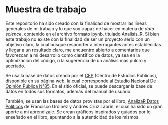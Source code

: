 # Muestra de trabajo

Este repositorio ha sido creado con la finalidad de mostrar las líneas generales de mi trabajo y lo que soy capaz de hacer en materia de *data science*, contenido en el archivo formato ipynb, titulado Analisis_R. Si bien este trabajo no existe con la finalidad de ser un proyecto serio con un objetivo claro, la cual busque responder a interrogantes antes establecidas y llegar a un resultado claro, me encuentro abierto a comentarios que favorezcan a mi desarrollo como científico de datos, ya sea en la optimización del código, o la sugerencia de un análisis más pulcro y acertado.

Se usa la base de datos creada por el [CEP](https://www.cepchile.cl/) (Centro de Estudios Públicos), disponible en su página web, la cual corresponde al [Estudio Nacional De Opinión Pública N°85](https://www.cepchile.cl/cep/encuestas-cep/encuestas-2010-2021/estudio-nacional-de-opinion-publica-n-85-septiembre-2021). En el sitio oficial, se puede descargar la base de datos en todos sus formatos, además del manual de usuario.

También, se usan las bases de datos provistas por el libro, [AnalizaR Datos Políticos](https://arcruz0.github.io/libroadp/index.html) de Francisco Urdinez y Andrés Cruz Labrín, el cual ha sido un gran aporte a mi aprendizaje. Se crean gráficos inspirados y guiados por lo enseñado en el libro, apuntando a la autenticidad de los mismos.
